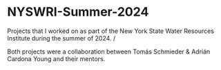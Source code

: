 # NYSWRI-Summer-2024
Projects that I worked on as part of the New York State Water Resources Institute during the summer of 2024. /

Both projects were a collaboration between Tomás Schmieder & Adrián Cardona Young and their mentors.
